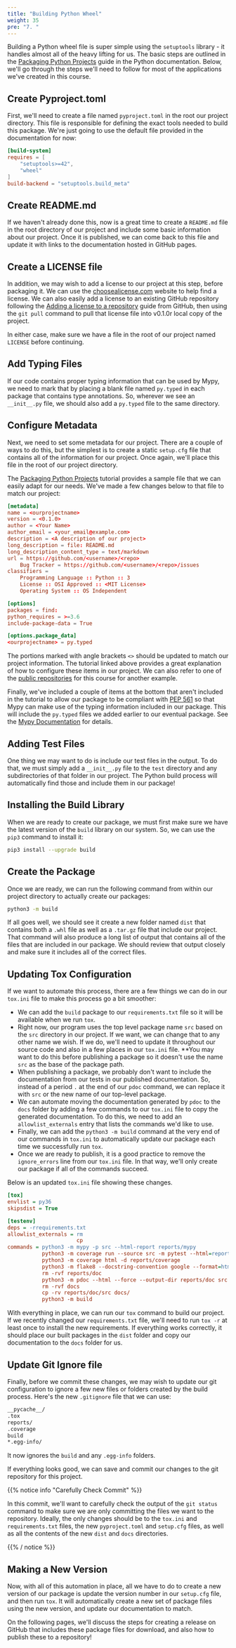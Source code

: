 ```yaml
---
title: "Building Python Wheel"
weight: 35
pre: "7. "
---
```


Building a Python wheel file is super simple using the `setuptools` library - it handles almost all of the heavy lifting for us. The basic steps are outlined in the [Packaging Python Projects](https://packaging.python.org/tutorials/packaging-projects/) guide in the Python documentation. Below, we'll go through the steps we'll need to follow for most of the applications we've created in this course.

## Create Pyproject.toml

First, we'll need to create a file named `pyproject.toml` in the root our project directory. This file is responsible for defining the exact tools needed to build this package. We're just going to use the default file provided in the documentation for now:

```toml
[build-system]
requires = [
    "setuptools>=42",
    "wheel"
]
build-backend = "setuptools.build_meta"
```

## Create README.md

If we haven't already done this, now is a great time to create a `README.md` file in the root directory of our project and include some basic information about our project. Once it is published, we can come back to this file and update it with links to the documentation hosted in GitHub pages.

## Create a LICENSE file

In addition, we may wish to add a license to our project at this step, before packaging it. We can use the [choosealicense.com](https://choosealicense.com/) website to help find a license. We can also easily add a license to an existing GitHub repository following the [Adding a license to a repository](https://docs.github.com/en/github/building-a-strong-community/adding-a-license-to-a-repository) guide from GitHub, then using the `git pull` command to pull that license file into v0.1.0r local copy of the project. 

In either case, make sure we have a file in the root of our project named `LICENSE` before continuing. 

## Add Typing Files

If our code contains proper typing information that can be used by Mypy, we need to mark that by placing a blank file named `py.typed` in each package that contains type annotations. So, wherever we see an `__init__.py` file, we should also add a `py.typed` file to the same directory.

## Configure Metadata

Next, we need to set some metadata for our project. There are a couple of ways to do this, but the simplest is to create a static `setup.cfg` file that contains all of the information for our project. Once again, we'll place this file in the root of our project directory.

The [Packaging Python Projects](https://packaging.python.org/tutorials/packaging-projects/) tutorial provides a sample file that we can easily adapt for our needs. We've made a few changes below to that file to match our project:

```toml
[metadata]
name = <ourprojectname>
version = <0.1.0>
author = <Your Name>
author_email = <your_email@example.com>
description = <A description of our project>
long_description = file: README.md
long_description_content_type = text/markdown
url = https://github.com/<username>/<repo>
    Bug Tracker = https://github.com/<username>/<repo>/issues
classifiers =
    Programming Language :: Python :: 3
    License :: OSI Approved :: <MIT License>
    Operating System :: OS Independent

[options]
packages = find:
python_requires = >=3.6
include-package-data = True

[options.package_data]
<ourprojectname> = py.typed
```

The portions marked with angle brackets `<>` should be updated to match our project information. The tutorial linked above provides a great explanation of how to configure these items in our project. We can also refer to one of the [public repositories](https://github.com/K-State-Computational-Core/restaurantregister-python/blob/main/setup.cfg) for this course for another example.

Finally, we've included a couple of items at the bottom that aren't included in the tutorial to allow our package to be compliant with [PEP 561](https://www.python.org/dev/peps/pep-0561/) so that Mypy can make use of the typing information included in our package. This will include the `py.typed` files we added earlier to our eventual package. See the [Mypy Documentation](https://mypy.readthedocs.io/en/stable/installed_packages.html#making-pep-561-compatible-packages) for details.

## Adding Test Files

One thing we may want to do is include our test files in the output. To do that, we must simply add a `__init__.py` file to the `test` directory and any subdirectories of that folder in our project. The Python build process will automatically find those and include them in our package!

## Installing the Build Library

When we are ready to create our package, we must first make sure we have the latest version of the `build` library on our system. So, we can use the `pip3` command to install it:

```bash
pip3 install --upgrade build
```

## Create the Package

Once we are ready, we can run the following command from within our project directory to actually create our packages:

```bash
python3 -m build
```

If all goes well, we should see it create a new folder named `dist` that contains both a `.whl` file as well as a `.tar.gz` file that include our project. That command will also produce a long list of output that contains all of the files that are included in our package. We should review that output closely and make sure it includes all of the correct files.

## Updating Tox Configuration

If we want to automate this process, there are a few things we can do in our `tox.ini` file to make this process go a bit smoother:

* We can add the `build` package to our `requirements.txt` file so it will be available when we run `tox`.
* Right now, our program uses the top level package name `src` based on the `src` directory in our project. If we want, we can change that to any other name we wish. If we do, we'll need to update it throughout our source code and also in a few places in our `tox.ini` file. **You may want to do this before publishing a package so it doesn't use the name `src` as the base of the package path.
* When publishing a package, we probably don't want to include the documentation from our tests in our published documentation. So, instead of a period `.` at the end of our `pdoc` command, we can replace it with `src` or the new name of our top-level package.
* We can automate moving the documentation generated by `pdoc` to the `docs` folder by adding a few commands to our `tox.ini` file to copy the generated documentation. To do this, we need to add an `allowlist_externals` entry that lists the commands we'd like to use.
* Finally, we can add the `python3 -m build` command at the very end of our commands in `tox.ini` to automatically update our package each time we successfully run `tox`.
* Once we are ready to publish, it is a good practice to remove the `ignore_errors` line from our `tox.ini` file. In that way, we'll only create our package if all of the commands succeed.

Below is an updated `tox.ini` file showing these changes. 

```ini
[tox]
envlist = py36
skipsdist = True

[testenv]
deps = -rrequirements.txt
allowlist_externals = rm
                      cp
commands = python3 -m mypy -p src --html-report reports/mypy
           python3 -m coverage run --source src -m pytest --html=reports/pytest/index.html
           python3 -m coverage html -d reports/coverage
           python3 -m flake8 --docstring-convention google --format=html --htmldir=reports/flake
           rm -rvf reports/doc
           python3 -m pdoc --html --force --output-dir reports/doc src
           rm -rvf docs
           cp -rv reports/doc/src docs/
           python3 -m build
```

With everything in place, we can run our `tox` command to build our project. If we recently changed our `requirements.txt` file, we'll need to run `tox -r` at least once to install the new requirements. If everything works correctly, it should place our built packages in the `dist` folder and copy our documentation to the `docs` folder for us. 

## Update Git Ignore file

Finally, before we commit these changes, we may wish to update our git configuration to ignore a few new files or folders created by the build process. Here's the new `.gitignore` file that we can use:

```txt
__pycache__/
.tox
reports/
.coverage
build
*.egg-info/
```

It now ignores the `build` and any `.egg-info` folders. 

If everything looks good, we can save and commit our changes to the git repository for this project.

{{% notice info "Carefully Check Commit" %}}

In this commit, we'll want to carefully check the output of the `git status` command to make sure we are only committing the files we want to the repository. Ideally, the only changes should be to the `tox.ini` and `requirements.txt` files, the new `pyproject.toml` and `setup.cfg` files, as well as all the contents of the new `dist` and `docs` directories.

{{% / notice %}}

## Making a New Version

Now, with all of this automation in place, all we have to do to create a new version of our package is update the version number in our `setup.cfg` file, and then run `tox`. It will automatically create a new set of package files using the new version, and update our documentation to match. 

On the following pages, we'll discuss the steps for creating a release on GitHub that includes these package files for download, and also how to publish these to a repository!
